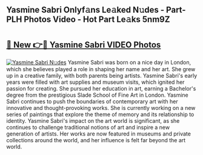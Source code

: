 ## Yasmine Sabri Onlyf𝚊ns Le𝚊ked N𝚞des - Part-PLH Photos Video - Hot Part Le𝚊ks 5nm9Z

# <h2><a href="http://ac51964.deff.icu/?id=Yasmine+Sabri">🔗 New 👉🔴 Yasmine Sabri VIDEO Photos</a></h2>

[![Yasmine Sabri N𝚞des](https://i.imgur.com/rIISA9y.gif)](http://ac51964.deff.icu/?id=Yasmine+Sabri)
Yasmine Sabri was born on a nice day in London, which she believes played a role in shaping her name and her art. She grew up in a creative family, with both parents being artists. Yasmine Sabri's early years were filled with art supplies and museum visits, which ignited her passion for creating. She pursued her education in art, earning a Bachelor's degree from the prestigious Slade School of Fine Art in London. Yasmine Sabri continues to push the boundaries of contemporary art with her innovative and thought-provoking works. She is currently working on a new series of paintings that explore the theme of memory and its relationship to identity. Yasmine Sabri's impact on the art world is significant, as she continues to challenge traditional notions of art and inspire a new generation of artists. Her works are now featured in museums and private collections around the world, and her influence is felt far beyond the art world.
